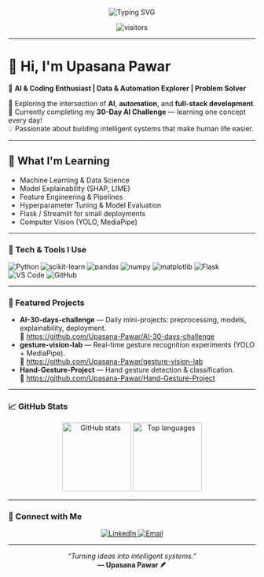 <p align="center">
  <img src="https://readme-typing-svg.demolab.com?font=Fira+Code&size=26&duration=3000&pause=1000&color=C77DFF&center=true&vCenter=true&width=700&lines=Machine+Learning+Explorer;AI+%26+Automation+Enthusiast;Building+Something+Every+Day" alt="Typing SVG" />
</p>

<div align="center">
  <img src="https://visitor-badge.laobi.icu/badge?page_id=Upasana-Pawar" alt="visitors"/>
</div>


---

# 👋 Hi, I'm Upasana Pawar  
💫 **AI & Coding Enthusiast | Data & Automation Explorer | Problem Solver**

🚀 Exploring the intersection of **AI**, **automation**, and **full-stack development**.  
🎯 Currently completing my **30-Day AI Challenge** — learning one concept every day!  
💡 Passionate about building intelligent systems that make human life easier.

---

## 🧠 What I'm Learning
- Machine Learning & Data Science  
- Model Explainability (SHAP, LIME)  
- Feature Engineering & Pipelines  
- Hyperparameter Tuning & Model Evaluation  
- Flask / Streamlit for small deployments  
- Computer Vision (YOLO, MediaPipe)

---

### 🧠 Tech & Tools I Use
<p>
  <img src="https://img.shields.io/badge/Python-3776AB?style=for-the-badge&logo=python&logoColor=white" alt="Python" />
  <img src="https://img.shields.io/badge/Scikit--learn-F7931E?style=for-the-badge&logo=scikit-learn&logoColor=white" alt="scikit-learn" />
  <img src="https://img.shields.io/badge/Pandas-150458?style=for-the-badge&logo=pandas&logoColor=white" alt="pandas" />
  <img src="https://img.shields.io/badge/NumPy-013243?style=for-the-badge&logo=numpy&logoColor=white" alt="numpy" />
  <img src="https://img.shields.io/badge/Matplotlib-11557C?style=for-the-badge&logo=matplotlib&logoColor=white" alt="matplotlib" />
  <img src="https://img.shields.io/badge/Flask-000000?style=for-the-badge&logo=flask&logoColor=white" alt="Flask" />
  <img src="https://img.shields.io/badge/VSCode-007ACC?style=for-the-badge&logo=visual-studio-code&logoColor=white" alt="VS Code" />
  <img src="https://img.shields.io/badge/GitHub-181717?style=for-the-badge&logo=github&logoColor=white" alt="GitHub" />
</p>

---

### 🌟 Featured Projects
- **AI-30-days-challenge** — Daily mini-projects: preprocessing, models, explainability, deployment.  
  🔗 https://github.com/Upasana-Pawar/AI-30-days-challenge
- **gesture-vision-lab** — Real-time gesture recognition experiments (YOLO + MediaPipe).  
  🔗 https://github.com/Upasana-Pawar/gesture-vision-lab
- **Hand-Gesture-Project** — Hand gesture detection & classification.  
  🔗 https://github.com/Upasana-Pawar/Hand-Gesture-Project

---

### 📈 GitHub Stats
<p align="center">
  <img src="https://github-readme-stats.vercel.app/api?username=Upasana-Pawar&show_icons=true&count_private=true&theme=tokyonight" alt="GitHub stats" height="140"/>
  <img src="https://github-readme-stats.vercel.app/api/top-langs/?username=Upasana-Pawar&layout=compact&theme=tokyonight" alt="Top languages" height="140"/>
</p>

---

### 🤝 Connect with Me
<p align="center">
  <a href="https://www.linkedin.com/in/upasana-pawar/" target="_blank">
    <img src="https://img.shields.io/badge/LinkedIn-0A66C2?style=for-the-badge&logo=linkedin&logoColor=white" alt="LinkedIn" />
  </a>
  <a href="mailto:your.email@example.com">
    <img src="https://img.shields.io/badge/Email-D14836?style=for-the-badge&logo=gmail&logoColor=white" alt="Email" />
  </a>
</p>

---

<p align="center">
  <i>“Turning ideas into intelligent systems.”</i><br>
  <b>— Upasana Pawar 🪶</b>
</p>
